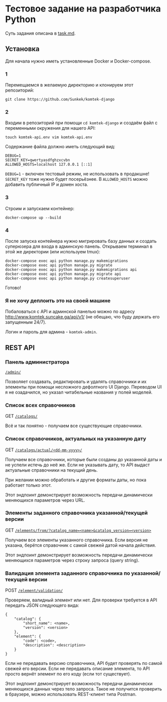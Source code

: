 # Тестовое задание на разработчика Python

Суть задания описана в [task.md](task.md).

## Установка

Для начала нужно иметь установленные Docker и Docker-compose. 

### 1 

Перемещаемся в желаемую директорию и клонируем этот репозиторий: 

`git clone https://github.com/Sunkek/komtek-django`

### 2

Входим в репозиторий при помощи `cd komtek-django` и создаём файл с переменными окружения для нашего API: 

`touch komtek-api.env
vim komtek-api.env`

Содержание файла должно иметь следующий вид:
```
DEBUG=1
SECRET_KEY=qwertyasdfghzxcvbn
ALLOWED_HOSTS=localhost 127.0.0.1 [::1]
```
`DEBUG=1` - включен тестовый режим, не использовать в продакшне! `SECRET_KEY` тоже нужно будет посерьёзнее. В `ALLOWED_HOSTS` можно добавить публичный IP и домен хоста.

### 3

Строим и запускаем контейнер:

`docker-compose up --build`

### 4 

После запуска контейнера нужно мигрировать базу данных и создать суперюзера для входа в админскую панель. Открываем терминал в этой же директории (или используем tmux):

```
docker-compose exec api python manage.py makemigrations
docker-compose exec api python manage.py migrate
docker-compose exec api python manage.py makemigrations api
docker-compose exec api python manage.py migrate api
docker-compose exec api python manage.py createsuperuser
```

Готово!

### Я не хочу деплоить это на своей машине

Побаловаться с API и админской панелью можно по адресу 
http://www.komtek.suncake.ga/api/v1/
(не обещаю, что буду держать его запущенным 24/7).

Логин и пароль для админа - `komtek-admin`.

## REST API

### Панель администратора

[`/admin/`](http://www.komtek.suncake.ga/api/v1/admin/)

Позволяет создавать, редактировать и удалять справочники и их элементы при помощи 
несложного дефолтного UI Django. Переводом UI я не озадачился, но указал 
читабельные названия у полей моделей.

### Список всех справочников

GET [`/catalogs/`](http://www.komtek.suncake.ga/api/v1/catalogs/)

Всё и так понятно - получаем все существующие справочники.

### Список справочников, актуальных на указанную дату

GET [`/catalogs/actual/<dd-mm-yyyy>/`](http://www.komtek.suncake.ga/api/v1/catalogs/actual/01-10-2020/)

Получаем все справочники, которые были созданы до указанной даты и не успели истечь 
до неё же. Если не указывать дату, то API выдаст актуальные справочники на текущий 
день. 

При желании можно обработать и другие форматы даты, но пока работает только этот.

Этот эндпоинт демонстрирует возможность передачи динамически меняющихся параметров 
через URL.

### Элементы заданного справочника указанной/текущей версии

GET [`/elements/from/?catalog_name=<name>&catalog_version=<version>`](http://www.komtek.suncake.ga/api/v1/elements/from/?catalog_name=%D0%A2%D0%B5%D1%81%D1%82&catalog_version=0.1)

Получаем все элементы указанного справочника. Если версия не указана, берётся 
справочник с самой свежей датой начала действия.

Этот эндпоинт демонстрирует возможность передачи динамически меняющихся параметров 
через строку запроса (query string).

### Валидация элемента заданного справочника по указанной/текущей версии

POST [`/element/validation/`](http://www.komtek.suncake.ga/api/v1/element/validation)

Проверяем, валидный элемент или нет. Для проверки требуется в API передать JSON 
следующего вида:

```
{
    "catalog": {
        "short_name": <name>,
        "version": <version>
    },
    "element": {
        "code": <code>,
        "description": <description>
    }
}
```

Если не передавать версию справочника, API будет проверять по самой свежей его версии. 
Если не передавать описание элемента, то API просто вернёт элемент по его коду (если тот существует).

Этот эндпоинт демонстрирует возможность передачи динамически меняющихся данных 
через тело запроса. Такое не получится проверить в браузере, можно использовать 
REST-клиент типа Postman.
